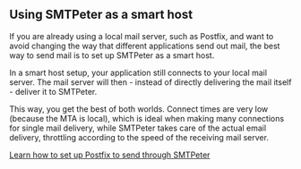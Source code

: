 ## Using SMTPeter as a smart host

If you are already using a local mail server, such as Postfix, 
and want to avoid changing the way that different applications 
send out mail, the best way to send mail is to set up SMTPeter
as a smart host. 

In a smart host setup, your application still connects to
your local mail server. The mail server will then - instead of
directly delivering the mail itself - deliver it to
SMTPeter.

This way, you get the best of both worlds. Connect times
are very low (because the MTA is local), which is
ideal when making many connections for single mail delivery,
while SMTPeter takes care of the actual email delivery,
throttling according to the speed of the receiving mail
server.

[Learn how to set up Postfix to send through SMTPeter](copernica-docs:SMTPeter/integrate/postfix "Sending through SMTPeter with Postfix")
